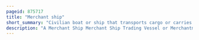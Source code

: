 ```yaml
---
pageid: 875717
title: "Merchant ship"
short_summary: "Civilian boat or ship that transports cargo or carries passengers for hire"
description: "A Merchant Ship Merchant Ship Trading Vessel or Merchantman is a Watercraft that transports Cargo or carries Passengers for Hire. This is in Contrast to Pleasure-Boats which are used for personal Recreation and naval Ships which are used for military Purposes."
---
```

